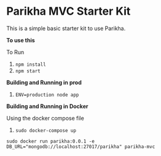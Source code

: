 # Parikha MVC Starter Kit

This is a simple basic starter kit to use Parikha.

**To use this**

To Run

1. `npm install`
2. `npm start`

**Building and Running in prod**

1. `ENV=production node app`

**Building and Running in Docker**

Using the docker compose file

1. `sudo docker-compose up`

`sudo docker run parikha:0.0.1 -e DB_URL="mongodb://localhost:27017/parikha" parikha-mvc`

